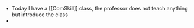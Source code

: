 - Today I have a [[ComSkill]] class, the professor does not teach anything but introduce the class
-